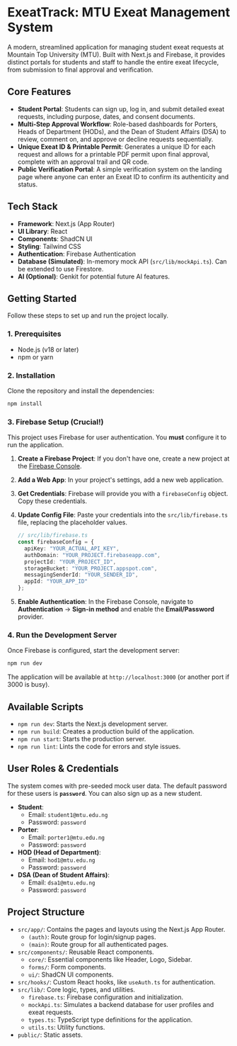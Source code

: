 # ExeatTrack: MTU Exeat Management System

A modern, streamlined application for managing student exeat requests at Mountain Top University (MTU). Built with Next.js and Firebase, it provides distinct portals for students and staff to handle the entire exeat lifecycle, from submission to final approval and verification.

## Core Features

-   **Student Portal**: Students can sign up, log in, and submit detailed exeat requests, including purpose, dates, and consent documents.
-   **Multi-Step Approval Workflow**: Role-based dashboards for Porters, Heads of Department (HODs), and the Dean of Student Affairs (DSA) to review, comment on, and approve or decline requests sequentially.
-   **Unique Exeat ID & Printable Permit**: Generates a unique ID for each request and allows for a printable PDF permit upon final approval, complete with an approval trail and QR code.
-   **Public Verification Portal**: A simple verification system on the landing page where anyone can enter an Exeat ID to confirm its authenticity and status.

## Tech Stack

-   **Framework**: Next.js (App Router)
-   **UI Library**: React
-   **Components**: ShadCN UI
-   **Styling**: Tailwind CSS
-   **Authentication**: Firebase Authentication
-   **Database (Simulated)**: In-memory mock API (`src/lib/mockApi.ts`). Can be extended to use Firestore.
-   **AI (Optional)**: Genkit for potential future AI features.

## Getting Started

Follow these steps to set up and run the project locally.

### 1. Prerequisites

-   Node.js (v18 or later)
-   npm or yarn

### 2. Installation

Clone the repository and install the dependencies:

```bash
npm install
```

### 3. Firebase Setup (Crucial!)

This project uses Firebase for user authentication. You **must** configure it to run the application.

1.  **Create a Firebase Project**: If you don't have one, create a new project at the [Firebase Console](https://console.firebase.google.com/).
2.  **Add a Web App**: In your project's settings, add a new web application.
3.  **Get Credentials**: Firebase will provide you with a `firebaseConfig` object. Copy these credentials.
4.  **Update Config File**: Paste your credentials into the `src/lib/firebase.ts` file, replacing the placeholder values.

    ```typescript
    // src/lib/firebase.ts
    const firebaseConfig = {
      apiKey: "YOUR_ACTUAL_API_KEY",
      authDomain: "YOUR_PROJECT.firebaseapp.com",
      projectId: "YOUR_PROJECT_ID",
      storageBucket: "YOUR_PROJECT.appspot.com",
      messagingSenderId: "YOUR_SENDER_ID",
      appId: "YOUR_APP_ID"
    };
    ```

5.  **Enable Authentication**: In the Firebase Console, navigate to **Authentication** -> **Sign-in method** and enable the **Email/Password** provider.

### 4. Run the Development Server

Once Firebase is configured, start the development server:

```bash
npm run dev
```

The application will be available at `http://localhost:3000` (or another port if 3000 is busy).

## Available Scripts

-   `npm run dev`: Starts the Next.js development server.
-   `npm run build`: Creates a production build of the application.
-   `npm run start`: Starts the production server.
-   `npm run lint`: Lints the code for errors and style issues.

## User Roles & Credentials

The system comes with pre-seeded mock user data. The default password for these users is **`password`**. You can also sign up as a new student.

-   **Student**:
    -   Email: `student1@mtu.edu.ng`
    -   Password: `password`
-   **Porter**:
    -   Email: `porter1@mtu.edu.ng`
    -   Password: `password`
-   **HOD (Head of Department)**:
    -   Email: `hod1@mtu.edu.ng`
    -   Password: `password`
-   **DSA (Dean of Student Affairs)**:
    -   Email: `dsa1@mtu.edu.ng`
    -   Password: `password`

## Project Structure

-   `src/app/`: Contains the pages and layouts using the Next.js App Router.
    -   `(auth)`: Route group for login/signup pages.
    -   `(main)`: Route group for all authenticated pages.
-   `src/components/`: Reusable React components.
    -   `core/`: Essential components like Header, Logo, Sidebar.
    -   `forms/`: Form components.
    -   `ui/`: ShadCN UI components.
-   `src/hooks/`: Custom React hooks, like `useAuth.ts` for authentication.
-   `src/lib/`: Core logic, types, and utilities.
    -   `firebase.ts`: Firebase configuration and initialization.
    -   `mockApi.ts`: Simulates a backend database for user profiles and exeat requests.
    -   `types.ts`: TypeScript type definitions for the application.
    -   `utils.ts`: Utility functions.
-   `public/`: Static assets.
